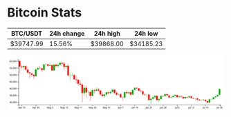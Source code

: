 # Bitcoin Stats

BTC/USDT|24h change|24h high|24h low|
|---|---|---|---|
|$39747.99|15.56%|$39868.00|$34185.23|

<img src="./chart.svg">
